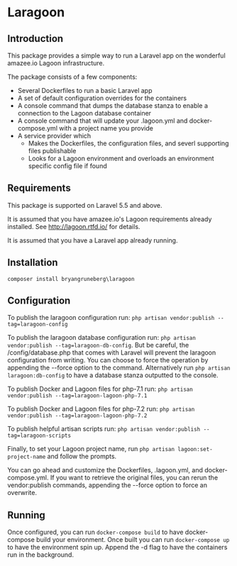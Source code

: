 # Laragoon

## Introduction
This package provides a simple way to run a Laravel app on the wonderful amazee.io Lagoon infrastructure.

The package consists of a few components:
 - Several Dockerfiles to run a basic Laravel app
 - A set of default configuration overrides for the containers
 - A console command that dumps the database stanza to enable a connection to the Lagoon database container
 - A console command that will update your .lagoon.yml and docker-compose.yml with a project name you provide
 - A service provider which 
   - Makes the Dockerfiles, the configuration files, and severl supporting files publishable
   - Looks for a Lagoon environment and overloads an environment specific config file if found 

## Requirements

This package is supported on Laravel 5.5 and above.

It is assumed that you have amazee.io's Lagoon requirements already installed. See http://lagoon.rtfd.io/ for details.

It is assumed that you have a Laravel app already running. 

## Installation

`composer install bryangruneberg\laragoon`

## Configuration

To publish the laragoon configuration run:
`php artisan vendor:publish --tag=laragoon-config`

To publish the laragoon database configuration run: 
`php artisan vendor:publish --tag=laragoon-db-config`. But be careful, the /config/database.php that comes with Laravel will prevent 
the laragoon configuration from writing. You can choose to force the operation by appending the --force option to the command.
Alternatively run `php artisan laragoon:db-config` to have a database stanza outputted to the console.

To publish Docker and Lagoon files for php-7.1 run: `php artisan vendor:publish --tag=laragoon-lagoon-php-7.1`

To publish Docker and Lagoon files for php-7.2 run: `php artisan vendor:publish --tag=laragoon-lagoon-php-7.2`

To publish helpful artisan scripts run: `php artisan vendor:publish --tag=laragoon-scripts`

Finally, to set your Lagoon project name, run `php artisan lagoon:set-project-name` and follow the prompts.

You can go ahead and customize the Dockerfiles, .lagoon.yml, and docker-compose.yml. If you want to retrieve the 
original files, you can rerun the vendor:publish commands, appending the --force option to force an overwrite. 

## Running

Once configured, you can run `docker-compose build` to have docker-compose build your environment. Once built you
can run `docker-compose up` to have the environment spin up. Append the -d flag to have the containers run in the 
background.

